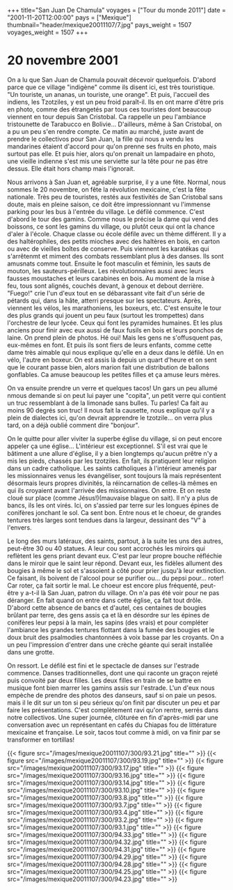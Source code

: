 +++
title="San Juan De Chamula"
voyages = ["Tour du monde 2011"]
date = "2001-11-20T12:00:00"
pays = ["Mexique"]
thumbnail="header/mexique20011107/7.jpg"
pays_weight = 1507
voyages_weight = 1507
+++
# 20 novembre 2001

On a lu que San Juan de Chamula pouvait décevoir quelquefois. D'abord parce 
que ce village "indigène" comme ils disent ici, est très touristique. "Un touriste, 
un ananas, un touriste, une orange". Et puis, l'accueil des indiens, les Tzotziles, 
y est un peu froid paraît-il. Ils en ont marre d'être pris en photo, comme des 
étrangetés par tous ces touristes dont beaucoup viennent en tour depuis San 
Cristobal. Ca rappelle un peu l'ambiance tristounette de Tarabucco en Bolivie... 
D'ailleurs, même à San Cristobal, on a pu un peu s'en rendre compte. Ce matin 
au marché, juste avant de prendre le collectivos pour San Juan, la fille qui 
nous a vendu les mandarines étaient d'accord pour qu'on prenne ses fruits en 
photo, mais surtout pas elle. Et puis hier, alors qu'on prenait un lampadaire 
en photo, une vieille indienne s'est mis une serviette sur la tête pour ne pas 
être dessus. Elle était hors champ mais l'ignorait.

Nous arrivons à San Juan et, agréable surprise, il y a une fête. Normal, nous 
sommes le 20 novembre, on fête la révolution mexicaine, c'est la fête nationale. 
Très peu de touristes, restés aux festivités de San Cristobal sans doute, mais 
en pleine saison, ce doit être impressionnant vu l'immense parking pour les 
bus à l'entrée du village. Le défilé commence. C'est d'abord le tour des gamins. 
Comme nous le précise la dame qui vend des boissons, ce sont les gamins du village, 
ou plutôt ceux qui ont la chance d'aler à l'école. Chaque classe ou école défile 
avec un thème différent. Il y a des haltérophiles, des petits mioches avec des 
haltères en bois, en carton ou avec de vieilles boîtes de conserve. Puis viennent 
les karatékas qui s'arrêtenmt et miment des combats ressemblant plus à des danses. 
Ils sont amusnats comme tout. Ensuite le foot masculin et féminin, les sauts 
de mouton, les sauteurs-périlleux. Les révolutionnaires aussi avec leurs fausses 
moustaches et leurs carabines en bois. Au moment de la mise à feu, tous sont 
alignés, couchés devant, à genoux et debout derrière. "Fuego!" crie l'un d'eux 
tout en se débarassant vite fait d'un série de pétards qui, dans la hâte, atterri 
presque sur les spectateurs. Après, viennent les vélos, les marathoniens, les 
boxeurs, etc. C'est ensuite le tour des plus grands qui jouent un peu faux (surtout 
les trompettes) dans l'orchestre de leur lycée. Ceux qui font les pyramides 
humaines. Et les plus anciens pour finir avec eux aussi de faux fusils en bois 
et leurs ponchos de laine. On prend plein de photos. Hé oui! Mais les gens ne 
s'offusquent pas, eux-mêmes en font. Et puis ils sont fiers de leurs enfants, 
comme cette dame très aimable qui nous explique qu'elle en a deux dans le défilé. 
Un en vélo, l'autre en boxeur. On est assis là depuis un quart d'heure et on 
sent que le courant passe bien, alors marion fait une distribution de ballons 
gonflables. Ca amuse beaucoup les petites filles et ça amuse leurs mères. 

On va ensuite prendre un verre et quelques tacos! Un gars un peu allumé nmous 
demande si on peut lui payer une "copita", un petit verre qui contient un truc 
ressemblant à de la limonade sans bulles. Tu parles! Ca fait au moins 90 degrés 
son truc! Il nous fait la causette, nous explique qu'il y a plein de dialectes 
ici, qu'on devrait apprendre le tzotzile... on verra plus tard, on a déjà oublié 
comment dire "bonjour".

On le quitte pour aller viviter la superbe église du village, si on peut encore 
appeler ça une église... L'intérieur est exceptionnel. S'il est vrai que le 
bâtiment a une allure d'église, il y a bien longtemps qu'aucun prêtre n'y a 
mis les pieds, chassés par les tzotziles. En fait, ils pratiquent leur religion 
dans un cadre catholique. Les saints catholiques à l'intérieur amenés par les 
missionnaires venus les évangéliser, sont toujours là mais représentent désormais 
leurs propres divinités, la réincarnation de celles-là mêmes en qui ils croyaient 
avant l'arrivée des missionnaires. On entre. Et on reste cloué sur place (comme 
Jésus!)(mauvaise blague on sait). Il n'y a plus de bancs, ils les ont virés. 
Ici, on s'assied par terre sur les longues épines de conifères jonchant le sol. 
Ca sent bon. Entre nous et le choeur, de grandes tentures très larges sont tendues 
dans la largeur, dessinant des "V" à l'envers.

Le long des murs latéraux, des saints, partout, à la suite les uns des autres, 
peut-être 30 ou 40 statues. A leur cou sont accrochés les miroirs qui reflètent 
les gens priant devant eux. C'est par leur propre bouche réfléchie dans le miroir 
que le saint leur répond. Devant eux, les fidèles allument des bougies à même 
le sol et s'assoient à côté pour prier jusqu'à leur extinction. Ce faisant, 
ils boivent de l'alcool pour se purifier ou... du pepsi pour... roter! Car roter, 
ça fait sortir le mal. Le choeur est encore plus fréquenté, peut-être y a-t-il 
là San Juan, patron du village. On n'a pas été voir pour ne pas déranger. En 
fait quand on entre dans cette église, ça fait tout drôle. D'abord cette absence 
de bancs et d'autel, ces centaines de bougies brûlant par terre, des gens assis 
ça et là en désordre sur les épines de conifères leur pepsi à la main, les sapins 
(des vrais) et pour compléter l'ambiance les grandes tentures flottant dans 
la fumée des bougies et le doux bruit des psalmodies chantonnées à voix basse 
par les croyants. On a un peu l'impression d'entrer dans une crèche géante qui 
serait installée dans une grotte.

On ressort. Le défilé est fini et le spectacle de danses sur l'estrade commence. 
Danses traditionnelles, dont une qui raconte un graçon rejeté puis convoité 
par deux filles. Les deux filles en train de se battre en musique font bien 
marrer les gamins assis sur l'estrade. L'un d'eux nous empèche de prendre des 
photos des danseurs, sauf si on paie un pesos. mais il le dit sur un ton si 
peu sérieux qu'on finit par discuter un peu et par faire les présentations. 
C'est complètement ravi qu'on rentre, serrés dans notre collectivos. Une super 
journée, clôturée en fin d'après-midi par une conversation avec un représentant 
en cafés du Chiapas fou de littérature mexicaine et française. Le soir, tacos 
tout comme à midi, on va finir par se transformer en tortillas!


<div id="TOTO">{{< figure src="/images/mexique20011107/300/93.21.jpg" title="" >}}
{{< figure src="/images/mexique20011107/300/93.19.jpg" title="" >}}
{{< figure src="/images/mexique20011107/300/93.17.jpg" title="" >}}
{{< figure src="/images/mexique20011107/300/93.16.jpg" title="" >}}
{{< figure src="/images/mexique20011107/300/93.14.jpg" title="" >}}
{{< figure src="/images/mexique20011107/300/93.10.jpg" title="" >}}
{{< figure src="/images/mexique20011107/300/93.8.jpg" title="" >}}
{{< figure src="/images/mexique20011107/300/93.7.jpg" title="" >}}
{{< figure src="/images/mexique20011107/300/93.4.jpg" title="" >}}
{{< figure src="/images/mexique20011107/300/93.2.jpg" title="" >}}
{{< figure src="/images/mexique20011107/300/93.1.jpg" title="" >}}
{{< figure src="/images/mexique20011107/300/94.33.jpg" title="" >}}
{{< figure src="/images/mexique20011107/300/94.32.jpg" title="" >}}
{{< figure src="/images/mexique20011107/300/94.31.jpg" title="" >}}
{{< figure src="/images/mexique20011107/300/94.29.jpg" title="" >}}
{{< figure src="/images/mexique20011107/300/94.28.jpg" title="" >}}
{{< figure src="/images/mexique20011107/300/94.25.jpg" title="" >}}
{{< figure src="/images/mexique20011107/300/94.23.jpg" title="" >}}
</DIV>

